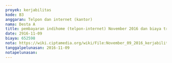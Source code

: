 ```yaml
---
proyek: kerjabilitas
kode: B3
anggaran: Telpon dan internet (kantor)
nama: Desta A
title: pembayaran indihome (telpon-internet) November 2016 dan biaya transfer
date: 2916-11-09
biaya: 652598
nota: https://wiki.ciptamedia.org/wiki/File:November_09_2016_kerjabilitas_B3_tagihan_telpon%26internet_ludmilla295.jpg
tanggalpelunasan: 2016-11-09
notapelunasan:
---
```

